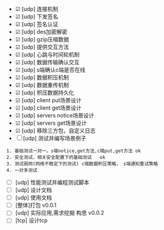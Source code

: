 - &#9745; [udp]  连接机制    
- &#9745; [udp] 下发签名    
- &#9745; [udp] 签名认证    
- &#9745; [udp] des加密解密 
- &#9745; [udp] gzip压缩数据  
- &#9745; [udp] 提供交互方法 
- &#9745; [udp] 心跳与时间轮机制
- &#9745; [udp] 数据传输确认交互 
- &#9745; [udp] s端确认c端是否在线
- &#9745; [udp] 数据积压机制
- &#9745; [udp] 数据重传机制 
- &#9745; [udp] 积压数据持久化 
- &#9745; [udp] client put场景设计 
- &#9745; [udp] client get场景设计 
- &#9745; [udp] servers notice场景设计 
- &#9745; [udp] servers get场景设计 
- &#9745; [udp] 移除三方包，自定义日志 
- &#9744; [udp] 测试并编写场景例子
```
1. 基础测试一对一，s端notice,get方法,c端put,get方法 ok
2. 安全测试，相关安全配置下的基础测试   ok
3. 测试弱网(网络不稳定下的测试) c端数据积压策略， s端通知重试策略
4. 一对多测试
```

- &#9744; [udp] 性能测试并编程测试脚本
- &#9744; [udp] 设计文档
- &#9744; [udp] 使用文档
- &#9744; [整体]打包 v0.0.1
- &#9744; [udp] 实际应用,需求挖掘 构思 v0.0.2
- &#9744; [tcp] 设计tcp
